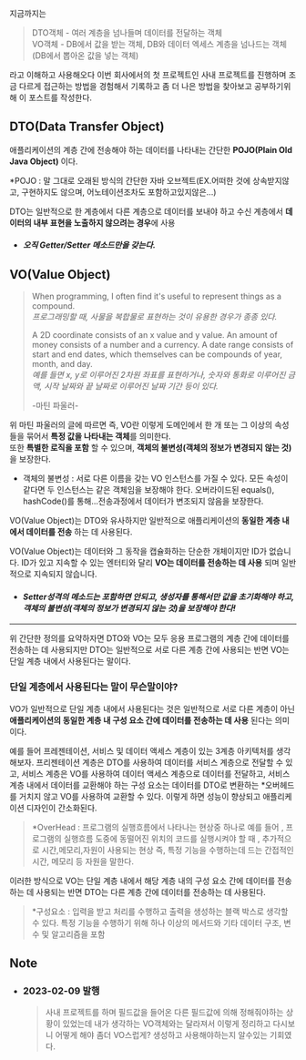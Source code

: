 지금까지는

> DTO객체 - 여러 계층을 넘나들며 데이터를 전달하는 객체  
> VO객체 - DB에서 값을 받는 객체, DB와 데이터 엑세스 계층을 넘나드는 객체 (DB에서 뽑아온 값을 넣는 객체)

라고 이해하고 사용해오다 이번 회사에서의 첫 프로젝트인 사내 프로젝트를 진행하며 조금 다르게 접근하는 방법을 경험해서 기록하고 좀 더 나은 방법을 찾아보고 공부하기위해 이 포스트를 작성한다.

## DTO(Data Transfer Object)
애플리케이션의 계층 간에 전송해야 하는 데이터를 나타내는 간단한 **POJO(Plain Old Java Object)** 이다.

*POJO : 말 그대로 오래된 방식의 간단한 자바 오브젝트(EX.어떠한 것에 상속받지않고, 구현하지도 않으며, 어노테이션조차도 포함하고있지않은...)

DTO는 일반적으로 한 계층에서 다른 계층으로 데이터를 보내야 하고 수신 계층에서 **데이터의 내부 표현을 노출하지 않으려는 경우**에 사용

- #### ***오직 Getter/Setter 메소드만을 갖는다.***

## VO(Value Object)
>  When programming, I often find it's useful to represent things as a compound.  
> _프로그래밍할 때, 사물을 복합물로 표현하는 것이 유용한 경우가 종종 있다._
>
> A 2D coordinate consists of an x value and y value. An amount of money consists of a number and a currency. A date range consists of start and end dates, which themselves can be compounds of year, month, and day.  
> _예를 들면 x, y로 이루어진 2차원 좌표를 표현하거나, 숫자와 통화로 이루어진 금액, 시작 날짜와 끝 날짜로 이루어진 날짜 기간 등이 있다._
>
> -마틴 파울러-

위 마틴 파울러의 글에 따르면 즉, VO란 이렇게 도메인에서 한 개 또는 그 이상의 속성들을 묶어서 **특정 값을 나타내는 객체**를 의미한다.  
또한 **특별한 로직을 포함** 할 수 있으며, **객체의 불변성(객체의 정보가 변경되지 않는 것)** 을 보장한다.

* 객체의 불변성 : 서로 다른 이름을 갖는 VO 인스턴스를 가질 수 있다. 모든 속성이 같다면 두 인스턴스는 같은 객체임을 보장해야 한다.
  오버라이드된 equals(), hashCode()를 통해...전송과정에서 데이터가 변조되지 않음을 보장한다.

VO(Value Object)는 DTO와 유사하지만 일반적으로 애플리케이션의 **동일한 계층 내에서 데이터를 전송** 하는 데 사용된다.

VO(Value Object)는 데이터와 그 동작을 캡슐화하는 단순한 개체이지만 ID가 없습니다. ID가 있고 지속할 수 있는 엔터티와 달리 **VO는 데이터를 전송하는 데 사용** 되며 일반적으로 지속되지 않습니다.

- #### ***Setter성격의 메소드는 포함하면 안되고, 생성자를 통해서만 값을 초기화해야 하고, 객체의 불변성(객체의 정보가 변경되지 않는 것)을 보장해야 한다!***

---
위 간단한 정의를 요약하자면 DTO와 VO는 모두 응용 프로그램의 계층 간에 데이터를 전송하는 데 사용되지만 DTO는 일반적으로 서로 다른 계층 간에 사용되는 반면 VO는 단일 계층 내에서 사용된다는 말이다.

### 단일 계층에서 사용된다는 말이 무슨말이야?
VO가 일반적으로 단일 계층 내에서 사용된다는 것은 일반적으로 서로 다른 계층이 아닌 **애플리케이션의 동일한 계층 내 구성 요소 간에 데이터를 전송하는 데 사용** 된다는 의미이다.

예를 들어 프레젠테이션, 서비스 및 데이터 액세스 계층이 있는 3계층 아키텍처를 생각해보자. 프리젠테이션 계층은 DTO를 사용하여 데이터를 서비스 계층으로 전달할 수 있고, 서비스 계층은 VO를 사용하여 데이터 액세스 계층으로 데이터를 전달하고, 서비스 계층 내에서 데이터를 교환해야 하는 구성 요소는 데이터를 DTO로 변환하는 *오버헤드를 거치지 않고 VO를 사용하여 교환할 수 있다. 이렇게 하면 성능이 향상되고 애플리케이션 디자인이 간소화된다.

>*OverHead : 프로그램의 실행흐름에서 나타나는 현상중 하나로 예를 들어 , 프로그램의 실행흐름 도중에 동떨어진 위치의 코드를 실행시켜야 할 때 , 추가적으로 시간,메모리,자원이 사용되는 현상
즉, 특정 기능을 수행하는데 드는 간접적인 시간, 메모리 등 자원을 말한다.

이러한 방식으로 VO는 단일 계층 내에서 해당 계층 내의 구성 요소 간에 데이터를 전송하는 데 사용되는 반면 DTO는 다른 계층 간에 데이터를 전송하는 데 사용된다.

>*구성요소 : 입력을 받고 처리를 수행하고 출력을 생성하는 블랙 박스로 생각할 수 있다.
특정 기능을 수행하기 위해 하나 이상의 메서드와 기타 데이터 구조, 변수 및 알고리즘을 포함


## Note

- ### 2023-02-09 발행
  >사내 프로젝트를 하며 필드값을 들어온 다른 필드값에 의해 정해줘야하는 상황이 있었는데 내가 생각하는 VO객체와는 달라져서 이렇게 정리하고 다시보니 어떻게 해야 좀더 VO스럽게? 생성하고 사용해야하는지 알수있는 기회였다.





